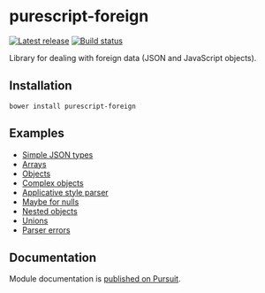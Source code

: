 # purescript-foreign

[![Latest release](http://img.shields.io/github/release/purescript/purescript-foreign.svg)](https://github.com/purescript/purescript-foreign/releases)
[![Build status](https://travis-ci.org/purescript/purescript-foreign.svg?branch=master)](https://travis-ci.org/purescript/purescript-foreign)

Library for dealing with foreign data (JSON and JavaScript objects).

## Installation

```
bower install purescript-foreign
```

## Examples

- [Simple JSON types](examples/JSONSimpleTypes.purs)
- [Arrays](examples/JSONArrays.purs)
- [Objects](examples/Objects.purs)
- [Complex objects](examples/Complex.purs)
- [Applicative style parser](examples/Applicative.purs)
- [Maybe for nulls](examples/MaybeNullable.purs)
- [Nested objects](examples/Nested.purs)
- [Unions](examples/Union.purs)
- [Parser errors](examples/ParseErrors.purs)

## Documentation

Module documentation is [published on Pursuit](http://pursuit.purescript.org/packages/purescript-foreign).
